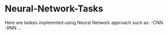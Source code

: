 # Neural-Network-Tasks

Here are taskes implemnted using Neural Network approach such as:
-CNN
-RNN
...
